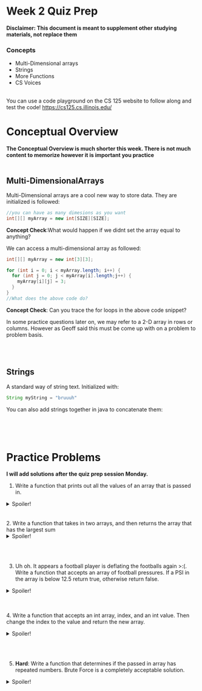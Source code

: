 # Week 2 Quiz Prep
**Disclaimer: This document is meant to supplement other studying materials, not replace them**<br>

### Concepts
   * Multi-Dimensional arrays
   * Strings
   * More Functions
   * CS Voices
   <br></br>
   
   You can use a code playground on the CS 125 website to follow along and test the code! https://cs125.cs.illinois.edu/
   

# Conceptual Overview
**The Conceptual Overview is much shorter this week. There is not much content to memorize however it is important you practice**
<br></br>
## Multi-DimensionalArrays
Multi-Dimensional arrays are a cool new way to store data. They are initialized is followed:
```Java
//you can have as many dimesions as you want
int[][] myArray = new int[SIZE][SIZE];
```
**Concept Check**:What would happen if we didnt set the array equal to anything?

We can access a multi-dimensional array as followed:
```Java
int[][] myArray = new int[3][3];

for (int i = 0; i < myArray.length; i++) {
  for (int j = 0; j < myArray[i].length;j++) {
    myArray[i][j] = 3;
  }
}
//What does the above code do?
```
**Concept Check**: Can you trace the for loops in the above code snippet?

In some practice questions later on, we may refer to a 2-D array in rows or columns. However as Geoff said this must be come up with on a problem to problem basis.

  <br></br>
  ## Strings
  A standard way of string text. Initialized with:
  ```java
  String myString = "bruuuh"
  ```
  You can also add strings together in java to concatenate them:
  ```java
  ```
  

 <br></br>
 # Practice Problems
 **I will add solutions after the quiz prep session Monday.**
 
 1. Write a function that prints out all the values of an array that is passed in.
 <details>
	<summary>Spoiler!</summary>
	
```java
	void printArray(int[] a) {
	  for (int i : a) {
           System.out.println(i);
 	  }
  
	}
	
```
</details>
   <br></br>
2. Write a function that takes in two arrays, and then returns the array that has the largest sum
 <details>
	<summary>Spoiler!</summary>
	
```java
	int[] returnLargestSum(int[] one, int[] two) {
  	  int sumOne = 0;
  	  int sumTwo = 0;
  
  	  for (int i : one) {
    		sumOne += i;
  	  }
  	  for (int i = 0; i < two.length; i++) {
    		sumTwo += two[i];
 	  }
  
  	  if (sumOne > sumTwo) {
    		return one;
  	  } else {
    	       return two;
  	  }
	}
	
```
</details>

  <br></br>
  
3. Uh oh. It appears a football player is deflating the footballs again >:(. Write a function that accepts an array of football pressures. If a PSI in the array is below 12.5 return true, otherwise return false.
 <details>
	<summary>Spoiler!</summary>
	
```java
	boolean bradyDetector(double[] one) {
 	  for (double i : one) {
    	    if (i < 12.5) {
     	      return true;
    	    }
  	  }
  
  	return false;
	}

	
```
</details>


   <br></br>
4. Write a function that accepts an int array, index, and an int value. Then change the index to the value and return the new array.
 <details>
	<summary>Spoiler!</summary>
	
```java
	int[] changeValue(int[] myArray, int index, int value) {
  	   myArray[index] = value;
  	   return myArray;
	}


	
```
</details>

  <br></br>

5. **Hard**: Write a function that determines if the passed in array has repeated numbers. Brute Force is a completely acceptable solution.

 <details>
	<summary>Spoiler!</summary>
	
```java
	boolean areThereRepeats(int[] passedIn) {
  	   for (int i = 0; i < passedIn.length; i++) {
    		for (int j = 0; j < passedIn.length; j++) {
      		  if (i != j) {
        
        	     if (passedIn[i] == passedIn[j]) {
                        return true;
       		     }
      		  }
    		}
  	     }
 	   return false;
	}


	
```
</details>

  <br></br>


  
  


